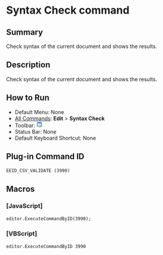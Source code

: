 # Syntax Check command

## Summary

Check syntax of the current document and shows the results.

## Description

Check syntax of the current document and shows the results.

## How to Run

- Default Menu: None
- [All Commands](../tools/all_commands): **Edit** \> **Syntax Check**
- Toolbar: ![](../../images/csv_validate.png)
- Status Bar: None
- Default Keyboard Shortcut: None

## Plug-in Command ID

```
EEID_CSV_VALIDATE (3990)
```

## Macros

### \[JavaScript\]

```
editor.ExecuteCommandByID(3990);
```

### \[VBScript\]

```
editor.ExecuteCommandByID 3990
```
